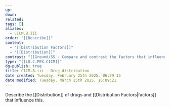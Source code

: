 ```yaml
---
up: 
down: 
related: 
tags: []
aliases:
  - CICM.B.iii
order: "[[Describe]]"
content:
  - "[[Distribution Factors]]"
  - "[[Distribution]]"
contrast: "[[Ground/SS - Compare and contrast the factors that influence drug absorption, distribution, metabolism and excretion]]"
type: "[[LO.C.PEX.CICM]]"
dg-publish: true
title: CICM.B.iii - Drug distribution
date created: Tuesday, February 25th 2025, 06:29:15
date modified: Tuesday, March 25th 2025, 16:09:21
---
```


Describe the [[Distribution]] of drugs and [[Distribution Factors|factors]] that influence this.
